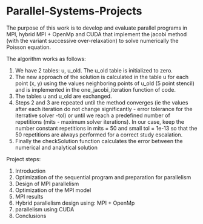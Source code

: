 # Parallel-Systems-Projects

The purpose of this work is to develop and evaluate parallel programs in MPI, hybrid MPI + OpenMp
and CUDA that implement the jacobi method (with the variant successive over-relaxation) to solve numerically the
Poisson equation.


The algorithm works as follows:
1. We have 2 tables: u, u_old. The u_old table is initialized to zero.
2. The new approach of the solution is calculated in the table u for each point (x, y) using the values neighboring points of u_old (5 point stencil) and is implemented in the one_jacobi_iteration function of code.
3. The tables u and u_old are exchanged.
4. Steps 2 and 3 are repeated until the method converges (ie the values after each iteration do not change significantly - error tolerance for the iterrative solver -tol) or until we reach a predefined number of repetitions (mits - maximum solver iterations). In our case, keep the number constant repetitions in mits = 50 and small tol = 1e-13 so that the 50 repetitions are always performed for a correct study escalation.
5. Finally the checkSolution function calculates the error between the numerical and analytical solution


Project steps:

<ol>
<li>Introduction</li>
<li>Optimization of the sequential program and preparation for parallelism</li>
<li>Design of MPI parallelism</li>
<li>Optimization of the MPI model</li>
<li>MPI results</li>
<li>Hybrid parallelism design using: MPI + OpenMp</li>
<li>parallelism using CUDA</li>
<li>Conclusions</li>
</ol>

